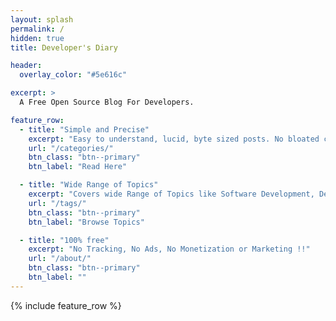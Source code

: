 ```yaml
---
layout: splash
permalink: /
hidden: true
title: Developer's Diary

header:
  overlay_color: "#5e616c"

excerpt: >
  A Free Open Source Blog For Developers.

feature_row:
  - title: "Simple and Precise"
    excerpt: "Easy to understand, lucid, byte sized posts. No bloated content or complications."
    url: "/categories/"
    btn_class: "btn--primary"
    btn_label: "Read Here"

  - title: "Wide Range of Topics"
    excerpt: "Covers wide Range of Topics like Software Development, DevOps, Data Science"
    url: "/tags/"
    btn_class: "btn--primary"
    btn_label: "Browse Topics"

  - title: "100% free"
    excerpt: "No Tracking, No Ads, No Monetization or Marketing !!"
    url: "/about/"
    btn_class: "btn--primary"
    btn_label: ""
---
```


{% include feature_row %}

